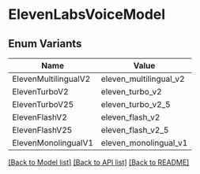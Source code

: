 # ElevenLabsVoiceModel

## Enum Variants

| Name | Value |
|---- | -----|
| ElevenMultilingualV2 | eleven_multilingual_v2 |
| ElevenTurboV2 | eleven_turbo_v2 |
| ElevenTurboV25 | eleven_turbo_v2_5 |
| ElevenFlashV2 | eleven_flash_v2 |
| ElevenFlashV25 | eleven_flash_v2_5 |
| ElevenMonolingualV1 | eleven_monolingual_v1 |


[[Back to Model list]](../README.md#documentation-for-models) [[Back to API list]](../README.md#documentation-for-api-endpoints) [[Back to README]](../README.md)


